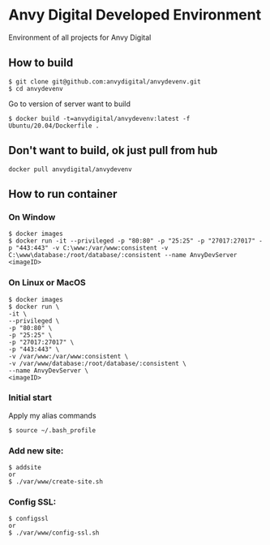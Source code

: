 # Anvy Digital Developed Environment
Environment of all projects for Anvy Digital

## How to build
```
$ git clone git@github.com:anvydigital/anvydevenv.git
$ cd anvydevenv
```

Go to version of server want to build
```
$ docker build -t=anvydigital/anvydevenv:latest -f Ubuntu/20.04/Dockerfile .
```
## Don't want to build, ok just pull from hub
```
docker pull anvydigital/anvydevenv
```

## How to run container
### On Window
```
$ docker images
$ docker run -it --privileged -p "80:80" -p "25:25" -p "27017:27017" -p "443:443" -v C:\www:/var/www:consistent -v C:\www\database:/root/database/:consistent --name AnvyDevServer <imageID>
```

### On Linux or MacOS
```
$ docker images
$ docker run \
-it \
--privileged \
-p "80:80" \
-p "25:25" \
-p "27017:27017" \
-p "443:443" \
-v /var/www:/var/www:consistent \
-v /var/www/database:/root/database/:consistent \
--name AnvyDevServer \
<imageID>
```

### Initial start
Apply my alias commands
```
$ source ~/.bash_profile
```

### Add new site:
```
$ addsite
or
$ ./var/www/create-site.sh
```

### Config SSL:
```
$ configssl
or
$ ./var/www/config-ssl.sh
```
